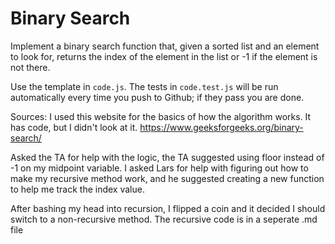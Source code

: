# Binary Search

Implement a binary search function that, given a sorted list and an element to
look for, returns the index of the element in the list or -1 if the element is
not there.

Use the template in `code.js`. The tests in `code.test.js` will be run
automatically every time you push to Github; if they pass you are done.

Sources: I used this website for the basics of how the algorithm works. It has code, but I didn't look at it.
https://www.geeksforgeeks.org/binary-search/

Asked the TA for help with the logic, the TA suggested using floor instead of -1 on my midpoint variable.
I asked Lars for help with figuring out how to make my recursive method work, and he suggested creating a new function to help me track the index value.

After bashing my head into recursion, I flipped a coin and it decided I should switch to a non-recursive method. The recursive code is in a seperate .md file
